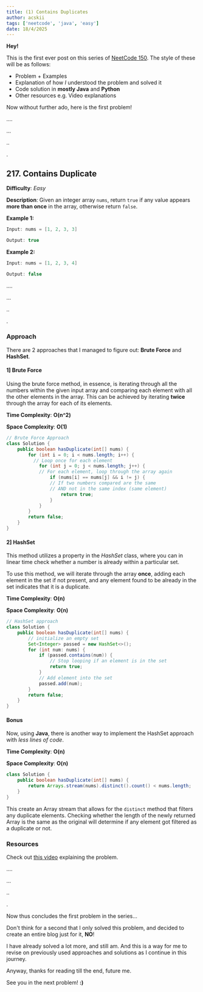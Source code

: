 ```yaml
---
title: (1) Contains Duplicates
author: acskii
tags: ['neetcode', 'java', 'easy']
date: 18/4/2025
---
```


**Hey!**

This is the first ever post on this series of [NeetCode 150][1].
The style of these will be as follows:
- Problem + Examples
- Explanation of how *I* understood the problem and solved it
- Code solution in **mostly Java** and **Python**
- Other resources e.g. Video explanations

Now without further ado, here is the first problem!

....

...

..

.


## 217. Contains Duplicate
  **Difficulty**: *Easy*

**Description**: Given an integer array `nums`, return `true` if any value appears **more than once** in the array, otherwise return `false`.

**Example 1:**
```java
Input: nums = [1, 2, 3, 3]

Output: true
```

**Example 2:**
```java
Input: nums = [1, 2, 3, 4]

Output: false
```

....

...

..

.

### Approach
There are 2 approaches that I managed to figure out: **Brute Force** and **HashSet**.

#### 1] Brute Force
Using the brute force method, in essence, is iterating through all the numbers within the given input array and comparing each element with all the other elements in the array. This can be achieved by iterating **twice** through the array for each of its elements.

**Time Complexity**: **O(n^2)**

**Space Complexity**: **O(1)**

```java
// Brute Force Approach
class Solution {
    public boolean hasDuplicate(int[] nums) {
        for (int i = 0; i < nums.length; i++) {
	      // Loop once for each element
            for (int j = 0; j < nums.length; j++) {
            // For each element, loop through the array again
                if (nums[i] == nums[j] && i != j) {
                // If two numbers compared are the same
                // AND not in the same index (same element)
                    return true;
                }
            }
        }
        return false;
    }
}
```

#### 2] HashSet
This method utilizes a property in the *HashSet* class, where you can in linear time check whether a number is already within a particular set.

To use this method, we will iterate through the array **once**, adding each element in the set if not present, and any element found to be already in the set indicates that it is a duplicate.

**Time Complexity**: **O(n)**

**Space Complexity**: **O(n)**

```java
// HashSet approach
class Solution {
    public boolean hasDuplicate(int[] nums) {
        // initialize an empty set
        Set<Integer> passed = new HashSet<>();
        for (int num: nums) {
            if (passed.contains(num)) {
                // Stop looping if an element is in the set
                return true;
            }
            // Add element into the set
            passed.add(num);
        }
        return false;
    }
}
```

#### Bonus
Now, using **Java**, there is another way to implement the HashSet approach with *less lines of code*.

**Time Complexity**: **O(n)**

**Space Complexity**: **O(n)**

```java
class Solution {
    public boolean hasDuplicate(int[] nums) {
        return Arrays.stream(nums).distinct().count() < nums.length;
    }
}
```

This create an Array stream that allows for the `distinct` method that filters any duplicate elements. Checking whether the length of the newly returned Array is the same as the original will determine if any element got filtered as a duplicate or not.

### Resources

Check out [this video][2] explaining the problem.

....

...

..

.


Now thus concludes the first problem in the series...

Don't think for a second that I only solved this problem, and decided to create an entire blog just for it, **NO**!

I have already solved a lot more, and still am. And this is a way for me to revise on previously used approaches and solutions as I continue in this journey.

Anyway, thanks for reading till the end, future me.

See you in the next problem!
**:)**

[1]: https://www.neetcode.io/roadmap
[2]: https://www.youtube.com/watch?v=3OamzN90kPg